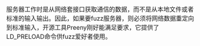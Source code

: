 <font size=3>
  服务器工作时是从网络套接口获取通信的数据，而不是从本地文件或者标准的输入输出。因此，如果要fuzz服务器，则必须将网络数据重定向到标准输入，开源工具Preeny刚好能满足要求，它提供了LD_PRELOAD命令供fuzz爱好者使用。
</font>
